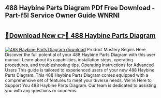 ## 488 Haybine Parts Diagram PDf Free Download - Part-f5l Service Owner Guide WNRNl

# <h2><a href="http://dfttmh.blite.top/?on=488+Haybine+Parts+Diagram">🔗Download New 👉🔴 488 Haybine Parts Diagram</a></h2>

[![488 Haybine Parts Diagram download](https://i.imgur.com/lujVjoI.png)](http://dfttmh.blite.top/?on=488+Haybine+Parts+Diagram)
Product Mastery Begins Here Discover the full potential of your 488 Haybine Parts Diagram with this user manual. Learn about its capabilities, installation steps, operating procedures, and troubleshooting tips. Operating Instructions for Advanced Users This guide is tailored to experienced users of your new 488 Haybine Parts Diagram. This 488 Haybine Parts Diagram comes equipped with a comprehensive set of features to meet your diverse needs. We're Here to Support You 488 Haybine Parts Diagram. Our team is dedicated to assisting you with any questions or concerns.
